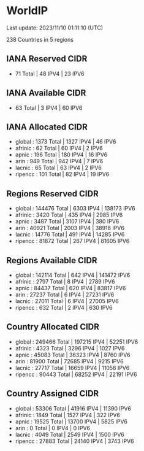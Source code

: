 # WorldIP

Last update: 2023/11/10 01:11:10 (UTC)

238 Countries in 5 regions

## IANA Reserved CIDR

- 71 Total | 48 IPV4 | 23 IPV6

## IANA Available CIDR

- 63 Total | 3 IPV4 | 60 IPV6

## IANA Allocated CIDR

- global : 1373 Total | 1327 IPV4 | 46 IPV6
- afrinic : 62 Total | 60 IPV4 | 2 IPV6
- apnic : 196 Total | 180 IPV4 | 16 IPV6
- arin : 949 Total | 942 IPV4 | 7 IPV6
- lacnic : 65 Total | 63 IPV4 | 2 IPV6
- ripencc : 101 Total | 82 IPV4 | 19 IPV6

## Regions Reserved CIDR

- global : 144476 Total | 6303 IPV4 | 138173 IPV6
- afrinic : 3420 Total | 435 IPV4 | 2985 IPV6
- apnic : 3487 Total | 3107 IPV4 | 380 IPV6
- arin : 40921 Total | 2003 IPV4 | 38918 IPV6
- lacnic : 14776 Total | 491 IPV4 | 14285 IPV6
- ripencc : 81872 Total | 267 IPV4 | 81605 IPV6

## Regions Available CIDR

- global : 142114 Total | 642 IPV4 | 141472 IPV6
- afrinic : 2797 Total | 8 IPV4 | 2789 IPV6
- apnic : 84437 Total | 620 IPV4 | 83817 IPV6
- arin : 27237 Total | 6 IPV4 | 27231 IPV6
- lacnic : 27011 Total | 6 IPV4 | 27005 IPV6
- ripencc : 632 Total | 2 IPV4 | 630 IPV6

## Country Allocated CIDR

- global : 249466 Total | 197215 IPV4 | 52251 IPV6
- afrinic : 4323 Total | 3296 IPV4 | 1027 IPV6
- apnic : 45083 Total | 36323 IPV4 | 8760 IPV6
- arin : 81900 Total | 72685 IPV4 | 9215 IPV6
- lacnic : 27717 Total | 16659 IPV4 | 11058 IPV6
- ripencc : 90443 Total | 68252 IPV4 | 22191 IPV6

## Country Assigned CIDR

- global : 53306 Total | 41916 IPV4 | 11390 IPV6
- afrinic : 1849 Total | 1527 IPV4 | 322 IPV6
- apnic : 19525 Total | 13700 IPV4 | 5825 IPV6
- arin : 0 Total | 0 IPV4 | 0 IPV6
- lacnic : 4049 Total | 2549 IPV4 | 1500 IPV6
- ripencc : 27883 Total | 24140 IPV4 | 3743 IPV6
